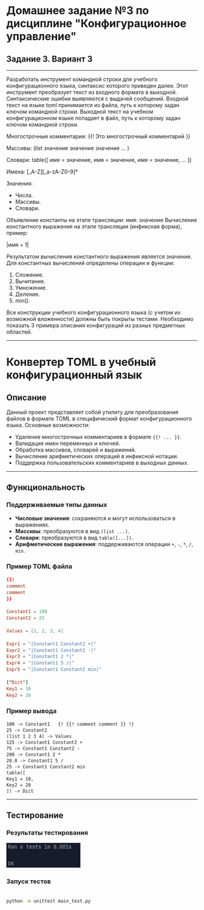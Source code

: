 # Домашнее задание №3 по дисциплине "Конфигурационное управление"

## Задание 3. Вариант 3

---

Разработать инструмент командной строки для учебного конфигурационного языка, синтаксис которого приведен далее. 
Этот инструмент преобразует текст из входного формата в выходной. Синтаксические ошибки выявляются с выдачей сообщений.
Входной текст на языке toml принимается из файла, путь к которому задан ключом командной строки. 
Выходной текст на учебном конфигурационном языке попадает в файл, путь к которому задан ключом командной строки.

Многострочные комментарии:
{{! Это многострочный комментарий }}

Массивы: (list значение значение значение ... )

Словари: table([ имя = значение, имя = значение, имя = значение, ... ])

Имена:
[_A-Z][_a-zA-Z0-9]*

Значения:
- Числа.
- Массивы.
- Словари.

Объявление константы на этапе трансляции:
имя: значение
Вычисление константного выражения на этапе трансляции (инфиксная форма), пример:

|имя + 1|

Результатом вычисления константного выражения является значение.
Для константных вычислений определены операции и функции:
1. Сложение.
2. Вычитание.
3. Умножение.
4. Деление.
5. min().

Все конструкции учебного конфигурационного языка (с учетом их возможной вложенности) должны быть покрыты тестами. Необходимо показать 3 примера описания конфигураций из разных предметных областей.

---

# Конвертер TOML в учебный конфигурационный язык

## Описание

Данный проект представляет собой утилиту для преобразования файлов в формате TOML в специфический формат конфигурационного языка. 
Основные возможности:
- Удаление многострочных комментариев в формате `{{! ... }}`.
- Валидация имен переменных и ключей.
- Обработка массивов, словарей и выражений.
- Вычисление арифметических операций в инфиксной нотации.
- Поддержка пользовательских комментариев в выходных данных.

---

## Функциональность

### Поддерживаемые типы данных
- **Числовые значения**: сохраняются и могут использоваться в выражениях.
- **Массивы**: преобразуются в вид `(list ...)`.
- **Словари**: преобразуются в вид `table([...])`.
- **Арифметические выражения**: поддерживаются операции `+`, `-`, `*`, `/`, `min`.

### Пример TOML файла

```toml
{{!
comment
comment
}}

Constant1 = 100
Constant2 = 25

Values = [1, 2, 3, 4]

Expr1 = "|Constant1 Constant2 +|"
Expr2 = "|Constant1 Constant2 -|"
Expr3 = "|Constant1 2 *|"
Expr4 = "|Constant1 5 /|"
Expr5 = "|Constant1 Constant2 min|"

["Dict"]
Key1 = 10
Key2 = 20
```

### Пример вывода

```
100 -> Constant1   {! {{! comment comment }} !}
25 -> Constant2
(list 1 2 3 4) -> Values
125 -> Constant1 Constant2 +
75 -> Constant1 Constant2 -
200 -> Constant1 2 *
20.0 -> Constant1 5 /
25 -> Constant1 Constant2 min
table([
Key1 = 10, 
Key2 = 20
]) -> Dict
```
---

## Тестирование

### Результаты тестирования 

![image](tests.jpg)

### Запуск тестов

```bash

python -m unittest main_test.py   
```
